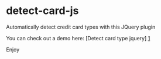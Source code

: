 detect-card-js
==============

Automatically detect credit card types with this JQuery plugin

You can check out a demo here: [Detect card type jquery] [1]

Enjoy

  [1]: http://temple3188.github.com/detect-card-js/        "Detect card type jquery"